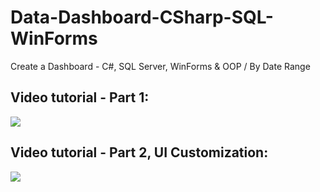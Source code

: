 # Data-Dashboard-CSharp-SQL-WinForms
Create a Dashboard - C#, SQL Server, WinForms &amp; OOP / By Date Range
<h2>Video tutorial - Part 1:</h2>
<a href="https://youtu.be/qHyrJDd4sd8" target="_blank">
  <img src="https://rjcodeadvance.com/wp-content/uploads/2022/03/Modern-Dashboard-UI.png"/>
</a>
<h2>Video tutorial - Part 2, UI Customization:</h2>
<a href="https://youtu.be/CPQKHGNWJBA" target="_blank">
  <img src="https://raw.githubusercontent.com/RJCodeAdvance/Data-Dashboard-CSharp-SQL-WinForms/main/DataDashboard%20UI%20Customize.png"/>
</a>
